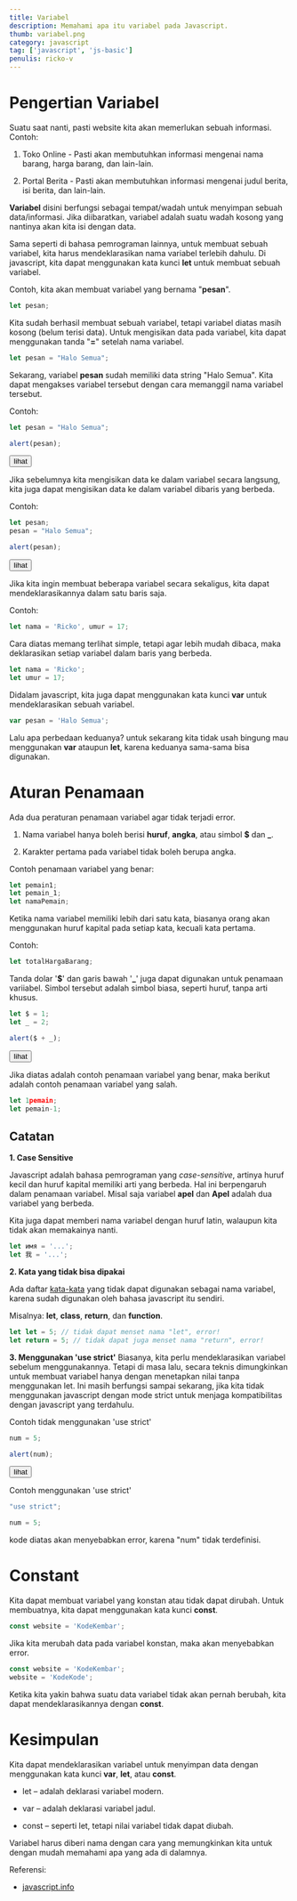 ```yaml
---
title: Variabel
description: Memahami apa itu variabel pada Javascript.
thumb: variabel.png
category: javascript
tag: ['javascript', 'js-basic']
penulis: ricko-v
---
```


# Pengertian Variabel
Suatu saat nanti, pasti website kita akan memerlukan sebuah informasi. Contoh:
1. Toko Online - Pasti akan membutuhkan informasi mengenai nama barang, harga barang, dan lain-lain.

2. Portal Berita - Pasti akan membutuhkan informasi mengenai judul berita, isi berita, dan lain-lain.

**Variabel** disini berfungsi sebagai tempat/wadah untuk menyimpan sebuah data/informasi. Jika diibaratkan, variabel adalah suatu wadah kosong yang nantinya akan kita isi dengan data.

Sama seperti di bahasa pemrograman lainnya, untuk membuat sebuah variabel, kita harus mendeklarasikan nama variabel terlebih dahulu. Di javascript, kita dapat menggunakan kata kunci **let** untuk membuat sebuah variabel.

Contoh, kita akan membuat variabel yang bernama "**pesan**".

```js
let pesan;
```

Kita sudah berhasil membuat sebuah variabel, tetapi variabel diatas masih kosong (belum terisi data). Untuk mengisikan data pada variabel, kita dapat menggunakan tanda "**=**" setelah nama variabel.

```js
let pesan = "Halo Semua";
```

Sekarang, variabel **pesan** sudah memiliki data string "Halo Semua". Kita dapat mengakses variabel tersebut dengan cara memanggil nama variabel tersebut.

Contoh:

```js
let pesan = "Halo Semua";

alert(pesan);
```

<button class='lihat' onclick='alert("Halo Semua")'>lihat</button>

Jika sebelumnya kita mengisikan data ke dalam variabel secara langsung, kita juga dapat mengisikan data ke dalam variabel dibaris yang berbeda.

Contoh:

```js
let pesan;
pesan = "Halo Semua";

alert(pesan);
```

<button class='lihat' onclick='alert("Halo Semua")'>lihat</button>

Jika kita ingin membuat beberapa variabel secara sekaligus, kita dapat mendeklarasikannya dalam satu baris saja.

Contoh:

```js
let nama = 'Ricko', umur = 17;
```

Cara diatas memang terlihat simple, tetapi agar lebih mudah dibaca, maka deklarasikan setiap variabel dalam baris yang berbeda.

```js
let nama = 'Ricko';
let umur = 17;
```

Didalam javascript, kita juga dapat menggunakan kata kunci **var** untuk mendeklarasikan sebuah variabel.

```js
var pesan = 'Halo Semua';
```

Lalu apa perbedaan keduanya? untuk sekarang kita tidak usah bingung mau menggunakan **var** ataupun **let**, karena keduanya sama-sama bisa digunakan.

# Aturan Penamaan
Ada dua peraturan penamaan variabel agar tidak terjadi error.
1. Nama variabel hanya boleh berisi **huruf**, **angka**, atau simbol **$** dan **_**.

2. Karakter pertama pada variabel tidak boleh berupa angka.

Contoh penamaan variabel yang benar:

```js
let pemain1;
let pemain_1;
let namaPemain;
```

Ketika nama variabel memiliki lebih dari satu kata, biasanya orang akan menggunakan huruf kapital pada setiap kata, kecuali kata pertama.

Contoh:

```js
let totalHargaBarang;
```

Tanda dolar '**$**' dan garis bawah '**_**' juga dapat digunakan untuk penamaan variiabel. Simbol tersebut adalah simbol biasa, seperti huruf, tanpa arti khusus.

```js
let $ = 1;
let _ = 2;

alert($ + _);
```

<button class='lihat' onclick='alert("Halo Semua")'>lihat</button>

Jika diatas adalah contoh penamaan variabel yang benar, maka berikut adalah contoh penamaan variabel yang salah.

```js
let 1pemain;
let pemain-1;
```

## Catatan
**1. Case Sensitive**

Javascript adalah bahasa pemrograman yang *case-sensitive*, artinya huruf kecil dan huruf kapital memiliki arti yang berbeda. Hal ini berpengaruh dalam penamaan variabel. Misal saja variabel **apel** dan **Apel** adalah dua variabel yang berbeda.

Kita juga dapat memberi nama variabel dengan huruf latin, walaupun kita tidak akan memakainya nanti.

```js
let имя = '...';
let 我 = '...';
```

**2. Kata yang tidak bisa dipakai**

Ada daftar <a href='https://developer.mozilla.org/en-US/docs/Web/JavaScript/Reference/Lexical_grammar#Keywords' target='blank'>kata-kata</a> yang tidak dapat digunakan sebagai nama variabel, karena sudah digunakan oleh bahasa javascript itu sendiri.

Misalnya: **let**, **class**, **return**, dan **function**.

```js
let let = 5; // tidak dapat menset nama "let", error!
let return = 5; // tidak dapat juga menset nama "return", error!
``` 

**3. Menggunakan 'use strict'**
Biasanya, kita perlu mendeklarasikan variabel sebelum menggunakannya. Tetapi di masa lalu, secara teknis dimungkinkan untuk membuat variabel hanya dengan menetapkan nilai tanpa menggunakan let. Ini masih berfungsi sampai sekarang, jika kita tidak menggunakan javascript dengan mode strict untuk menjaga kompatibilitas dengan javascript yang terdahulu.

Contoh tidak menggunakan 'use strict'

```js
num = 5;

alert(num);
```

<button class='lihat' onclick='num=5; alert(num);'>lihat</button>

Contoh menggunakan 'use strict'

```js
"use strict";

num = 5;
```

kode diatas akan menyebabkan error, karena "num" tidak terdefinisi.

# Constant
Kita dapat membuat variabel yang konstan atau tidak dapat dirubah. Untuk membuatnya, kita dapat menggunakan kata kunci **const**.

```js
const website = 'KodeKembar';
```

Jika kita merubah data pada variabel konstan, maka akan menyebabkan error.

```js
const website = 'KodeKembar';
website = 'KodeKode';
```

Ketika kita yakin bahwa suatu data variabel tidak akan pernah berubah, kita dapat mendeklarasikannya dengan **const**.

# Kesimpulan
Kita dapat mendeklarasikan variabel untuk menyimpan data dengan menggunakan kata kunci **var**, **let**, atau **const**.

* let – adalah deklarasi variabel modern.

* var – adalah deklarasi variabel jadul.

* const – seperti let, tetapi nilai variabel tidak dapat diubah.

Variabel harus diberi nama dengan cara yang memungkinkan kita untuk dengan mudah memahami apa yang ada di dalamnya.

Referensi:

* <a href='https://javascript.info/variables' target='blank'>javascript.info</a>